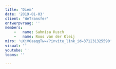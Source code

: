 ```yaml
---
title: 'Diem'
date: '2019-01-03'
client: 'WeTransfer'
ontwerpvraag: ''
members:
    -   name: Sahnisa Rusch
    -   name: Roos van der Kleij
miro: 'uXjVOaaqgTw=/?invite_link_id=371231325590'
visual: ''
youtube: ''
teams: ''

---
```



 

